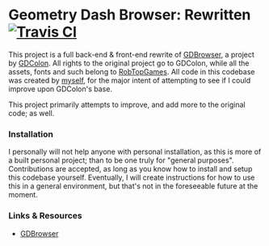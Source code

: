 # Geometry Dash Browser: Rewritten [![Travis CI](https://travis-ci.org/momijiln/jsonga.svg?branch=master)](https://travis-ci.org/momijiln/jsonga)
This project is a full back-end & front-end rewrite of [GDBrowser](https://github.com/GDColon/GDBrowser), a project by [GDColon](https://github.com/GDColon). All rights to the original project go to GDColon, while all the assets, fonts and such belong to [RobTopGames](http://robtopgames.com/). All code in this codebase was created by [myself](https://github.com/memimoe), for the major intent of attempting to see if I could improve upon GDColon's base.

This project primarily attempts to improve, and add more to the original code; as well.

### Installation
I personally will not help anyone with personal installation, as this is more of a built personal project; than to be one truly for "general purposes". Contributions are accepted, as long as you know how to install and setup this codebase yourself. Eventually, I will create instructions for how to use this in a general environment, but that's not in the foreseeable future at the moment.

### Links & Resources
- [GDBrowser](https://github.com/GDColon/GDBrowser)